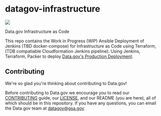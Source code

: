 # datagov-infrastructure

<img src="https://img.shields.io/badge/Project%20Phase-Alpha-red.svg" />

Data.gov Infrastructure as Code

This repo contains the Work in Progress (WIP) Ansible Deployment of Jenkins (TBD docker-compose) for Infrastructure as Code using Terraform, (TDB compatiable Cloudformation Jenkins pipeline). Using Jenkins, Terraform, Packer to deploy [Data.gov's Production Deployment](https://github.com/gsa/catalog-deploy).

## Contributing
We're so glad you're thinking about contributing to Data.gov!

Before contributing to Data.gov we encourage you to read our [CONTRIBUTING](https://github.com/GSA/data.gov/blob/master/CONTRIBUTING.md) guide, our [LICENSE](https://github.com/GSA/data.gov/blob/master/LICENSE.md), and our README (you are here), all of which should be in this repository. If you have any questions, you can email the Data.gov team at [datagov@gsa.gov](mailto:datagov@gsa.gov).